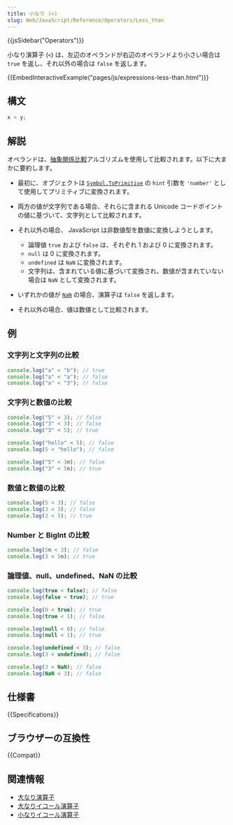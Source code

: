 ```yaml
---
title: 小なり (<)
slug: Web/JavaScript/Reference/Operators/Less_than
---
```


{{jsSidebar("Operators")}}

小なり演算子 (`<`) は、左辺のオペランドが右辺のオペランドより小さい場合は `true` を返し、それ以外の場合は `false` を返します。

{{EmbedInteractiveExample("pages/js/expressions-less-than.html")}}

## 構文

```js
x < y;
```

## 解説

オペランドは、[抽象関係比較](https://tc39.es/ecma262/#sec-abstract-relational-comparison)アルゴリズムを使用して比較されます。以下に大まかに要約します。

- 最初に、オブジェクトは [`Symbol.ToPrimitive`](/ja/docs/Web/JavaScript/Reference/Global_Objects/Symbol/toPrimitive) の `hint` 引数を `'number'` として使用してプリミティブに変換されます。
- 両方の値が文字列である場合、それらに含まれる Unicode コードポイントの値に基づいて、文字列として比較されます。
- それ以外の場合、 JavaScript は非数値型を数値に変換しようとします。

  - 論理値 `true` および `false` は、それぞれ 1 および 0 に変換されます。
  - `null` は 0 に変換されます。
  - `undefined` は `NaN` に変換されます。
  - 文字列は、含まれている値に基づいて変換され、数値が含まれていない場合は `NaN` として変換されます。

- いずれかの値が [`NaN`](/ja/docs/Web/JavaScript/Reference/Global_Objects/NaN) の場合、演算子は `false` を返します。
- それ以外の場合、値は数値として比較されます。

## 例

### 文字列と文字列の比較

```js
console.log("a" < "b"); // true
console.log("a" < "a"); // false
console.log("a" < "3"); // false
```

### 文字列と数値の比較

```js
console.log("5" < 3); // false
console.log("3" < 3); // false
console.log("3" < 5); // true

console.log("hello" < 5); // false
console.log(5 < "hello"); // false

console.log("5" < 3n); // false
console.log("3" < 5n); // true
```

### 数値と数値の比較

```js
console.log(5 < 3); // false
console.log(3 < 3); // false
console.log(3 < 5); // true
```

### Number と BigInt の比較

```js
console.log(5n < 3); // false
console.log(3 < 5n); // true
```

### 論理値、null、undefined、NaN の比較

```js
console.log(true < false); // false
console.log(false < true); // true

console.log(0 < true); // true
console.log(true < 1); // false

console.log(null < 0); // false
console.log(null < 1); // true

console.log(undefined < 3); // false
console.log(3 < undefined); // false

console.log(3 < NaN); // false
console.log(NaN < 3); // false
```

## 仕様書

{{Specifications}}

## ブラウザーの互換性

{{Compat}}

## 関連情報

- [大なり演算子](/ja/docs/Web/JavaScript/Reference/Operators/Greater_than)
- [大なりイコール演算子](/ja/docs/Web/JavaScript/Reference/Operators/Greater_than_or_equal)
- [小なりイコール演算子](/ja/docs/Web/JavaScript/Reference/Operators/Less_than_or_equal)
